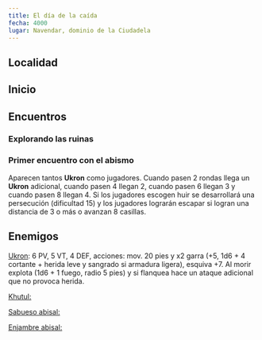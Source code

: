 ```yaml
---
title: El día de la caída
fecha: 4000
lugar: Navendar, dominio de la Ciudadela
---
```


## Localidad

## Inicio

## Encuentros

### Explorando las ruinas

### Primer encuentro con el abismo

Aparecen tantos **Ukron** como jugadores. Cuando pasen 2 rondas llega un **Ukron** adicional, cuando pasen 4 llegan 2, cuando pasen 6 llegan 3 y cuando pasen 8 llegan 4. Si los jugadores escogen huir se desarrollará una persecución (dificultad 15) y los jugadores lograrán escapar si logran una distancia de 3 o más o avanzan 8 casillas.

## Enemigos

<u>Ukron</u>: 6 PV, 5 VT, 4 DEF, acciones: mov. 20 pies y x2 garra (+5, 1d6 + 4 cortante + herida leve y sangrado si armadura ligera), esquiva +7.  Al morir explota (1d6 + 1 fuego, radio 5 pies) y si flanquea hace un ataque adicional que no provoca herida.

<u>Khutul:</u> 

<u>Sabueso abisal:</u> 



<u>Enjambre abisal:</u>